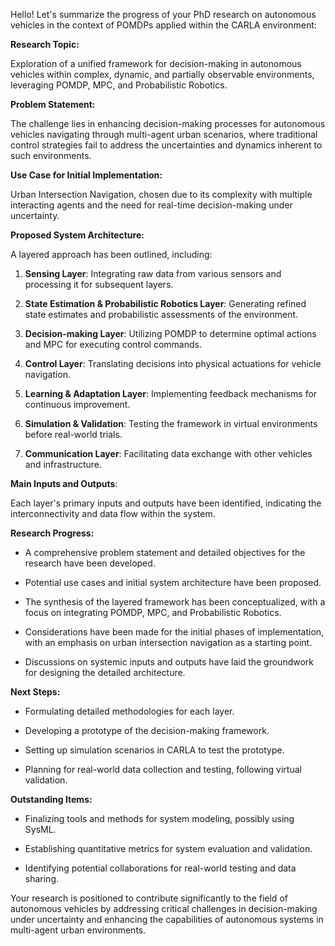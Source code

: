 Hello! Let's summarize the progress of your PhD research on autonomous vehicles in the context of POMDPs applied within the CARLA environment:

  

**Research Topic:**

Exploration of a unified framework for decision-making in autonomous vehicles within complex, dynamic, and partially observable environments, leveraging POMDP, MPC, and Probabilistic Robotics.

  

**Problem Statement:**

The challenge lies in enhancing decision-making processes for autonomous vehicles navigating through multi-agent urban scenarios, where traditional control strategies fail to address the uncertainties and dynamics inherent to such environments.

  

**Use Case for Initial Implementation:**

Urban Intersection Navigation, chosen due to its complexity with multiple interacting agents and the need for real-time decision-making under uncertainty.

  

**Proposed System Architecture:**

A layered approach has been outlined, including:

1. **Sensing Layer**: Integrating raw data from various sensors and processing it for subsequent layers.

2. **State Estimation & Probabilistic Robotics Layer**: Generating refined state estimates and probabilistic assessments of the environment.

3. **Decision-making Layer**: Utilizing POMDP to determine optimal actions and MPC for executing control commands.

4. **Control Layer**: Translating decisions into physical actuations for vehicle navigation.

5. **Learning & Adaptation Layer**: Implementing feedback mechanisms for continuous improvement.

6. **Simulation & Validation**: Testing the framework in virtual environments before real-world trials.

7. **Communication Layer**: Facilitating data exchange with other vehicles and infrastructure.

  

**Main Inputs and Outputs**:

Each layer's primary inputs and outputs have been identified, indicating the interconnectivity and data flow within the system.

  

**Research Progress:**

- A comprehensive problem statement and detailed objectives for the research have been developed.

- Potential use cases and initial system architecture have been proposed.

- The synthesis of the layered framework has been conceptualized, with a focus on integrating POMDP, MPC, and Probabilistic Robotics.

- Considerations have been made for the initial phases of implementation, with an emphasis on urban intersection navigation as a starting point.

- Discussions on systemic inputs and outputs have laid the groundwork for designing the detailed architecture.

  

**Next Steps:**

- Formulating detailed methodologies for each layer.

- Developing a prototype of the decision-making framework.

- Setting up simulation scenarios in CARLA to test the prototype.

- Planning for real-world data collection and testing, following virtual validation.

  

**Outstanding Items:**

- Finalizing tools and methods for system modeling, possibly using SysML.

- Establishing quantitative metrics for system evaluation and validation.

- Identifying potential collaborations for real-world testing and data sharing.

  

Your research is positioned to contribute significantly to the field of autonomous vehicles by addressing critical challenges in decision-making under uncertainty and enhancing the capabilities of autonomous systems in multi-agent urban environments.